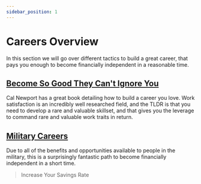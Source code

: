 ```yaml
---
sidebar_position: 1
---
```


# Careers Overview

In this section we will go over different tactics to build a great career, that pays you enough to become financially independent in a reasonable time.

## [Become So Good They Can't Ignore You](skills.md)

Cal Newport has a great book detailing how to build a career you love. Work satisfaction is an incredibly well researched field, and the TLDR is that you need to develop a rare and valuable skillset, and that gives you the leverage to command rare and valuable work traits in return. 

## [Military Careers](military.md)

Due to all of the benefits and opportunities available to people in the military, this is a surprisingly fantastic path to become financially independent in a short time. 

>Increase Your Savings Rate